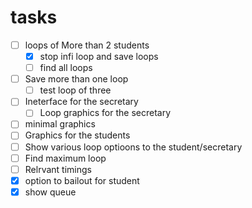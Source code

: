 tasks
===
- [ ] loops of More than 2 students
	- [x] stop infi loop and save loops
	- [ ] find all loops
- [ ] Save more than one loop
	- [ ] test loop of three
- [ ] Ineterface for the secretary
	- [ ] Loop graphics for the secretary
- [ ] minimal graphics
- [ ] Graphics for the students
- [ ] Show various loop optioons to the student/secretary
- [ ] Find maximum loop
- [ ] Relrvant timings
- [x] option to bailout for student
- [x] show queue